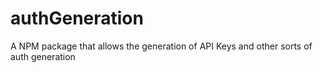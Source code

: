 # authGeneration
A NPM package that allows the generation of API Keys and other sorts of auth generation
